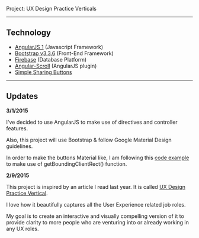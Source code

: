 Project: UX Design Practice Verticals

---

## Technology

- [AngularJS 1](https://angularjs.org/) (Javascript Framework)
- [Bootstrap v3.3.6](http://getbootstrap.com/) (Front-End Framework)
- [Firebase](https://firebase.google.com/) (Database Platform)
- [Angular-Scroll](https://github.com/oblador/angular-scroll) (AngularJS plugin)
- [Simple Sharing Buttons](https://simplesharingbuttons.com/)
---

## Updates

**3/1/2015**

I've decided to use AngularJS to make use of directives and controller features. 

Also, this project will use Bootstrap & follow Google Material Design guidelines. 

In order to make the buttons Material like, I am following this [code example](http://codepen.io/ayamflow/pen/HarIg) to make use of getBoundingClientRect() function.


**2/9/2015**

This project is inspired by an article I read last year. It is called [UX Design Practice Vertical](http://www.uxmatters.com/mt/archives/2014/08/ux-design-practice-verticals.php). 

I love how it beautifully captures all the User Experience related job roles. 

My goal is to create an interactive and visually compelling version of it to provide clarity to more people who are venturing into or already working in any UX roles. 
